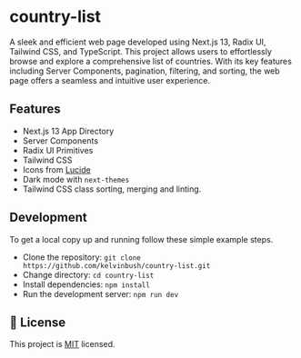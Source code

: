 # country-list

A sleek and efficient web page developed using Next.js 13, Radix UI, Tailwind CSS, and TypeScript. This project allows
users to effortlessly browse and explore a comprehensive list of countries. With its key features including Server Components, pagination, filtering, and sorting, the web page offers a seamless and intuitive user experience.


## Features

- Next.js 13 App Directory
- Server Components
- Radix UI Primitives
- Tailwind CSS
- Icons from [Lucide](https://lucide.dev)
- Dark mode with `next-themes`
- Tailwind CSS class sorting, merging and linting.


## Development
To get a local copy up and running follow these simple example steps.

- Clone the repository: `git clone https://github.com/kelvinbush/country-list.git`
- Change directory: `cd country-list`
- Install dependencies: `npm install`
- Run the development server: `npm run dev`

## 📝 License

This project is [MIT](./MIT.md) licensed.


